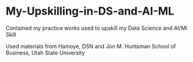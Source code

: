 # My-Upskilling-in-DS-and-AI-ML
Contained my practice works used to upskill my Data Science and AI/Ml Skill

Used materials from Hamoye, DSN and Jon M. Huntsman School of Business, Utah State University
